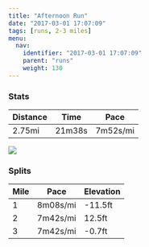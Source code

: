 ```yaml
---
title: "Afternoon Run"
date: "2017-03-01 17:07:09"
tags: [runs, 2-3 miles]
menu:
  nav:
    identifier: "2017-03-01 17:07:09"
    parent: "runs"
    weight: 130
---
```


### Stats

| Distance | Time | Pace |
|----------|------|------|
|2.75mi|21m38s|7m52s/mi|

<img src='https://maps.googleapis.com/maps/api/staticmap?maptype=roadmap&path=enc:_tjeIxovLPdIxBnAP`FvAiA@iHpBsBjDDxAfDwJhFEcGbCqChDRtAdD_KxEDwG~B}BxBC|B`EcKtEMqE|BmD~COtBtDoK~EOkExBsDdDa@xBtDcKjFKaFzAkCpDy@dC~DaK`FOmE`B}CjDq@rBzBOjBqIlD&key=AIzaSyAfqMeaZ1CCJFGP5cWud__oZnT_Pybg-1M&size=800x800&markers=color:yellow|label:S|53.47152,-2.25037&markers=color:green|label:F|53.47022999999997,-2.253070000000001'>

### Splits

| Mile | Pace | Elevation |
|------|------|-----------|
|1|8m08s/mi|-11.5ft|
|2|7m42s/mi|12.5ft|
|3|7m42s/mi|-0.7ft|

